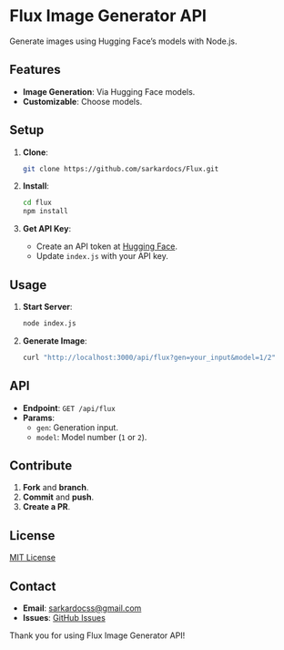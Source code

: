 # Flux Image Generator API

Generate images using Hugging Face’s models with Node.js.

## Features

- **Image Generation**: Via Hugging Face models.
- **Customizable**: Choose models.

## Setup

1. **Clone**:
    ```bash
    git clone https://github.com/sarkardocs/Flux.git
    ```

2. **Install**:
    ```bash
    cd flux
    npm install
    ```

3. **Get API Key**:
   - Create an API token at [Hugging Face](https://huggingface.co/settings/tokens).
   - Update `index.js` with your API key.

## Usage

1. **Start Server**:
    ```bash
    node index.js
    ```

2. **Generate Image**:
   ```bash
   curl "http://localhost:3000/api/flux?gen=your_input&model=1/2"
   ```

## API

- **Endpoint**: `GET /api/flux`
- **Params**:
  - `gen`: Generation input.
  - `model`: Model number (`1` or `2`).

## Contribute

1. **Fork** and **branch**.
2. **Commit** and **push**.
3. **Create a PR**.

## License

[MIT License](LICENSE)

## Contact

- **Email**: [sarkardocss@gmail.com](mailto:sarkardocss@gmail.com)
- **Issues**: [GitHub Issues](https://github.com/sarkardocs/Flux/issues)

Thank you for using Flux Image Generator API!
